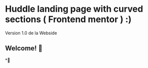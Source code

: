 # Huddle landing page with curved sections ( Frontend mentor ) :)

Version 1.0 de la Webside


## Welcome! 👋



*🚀
